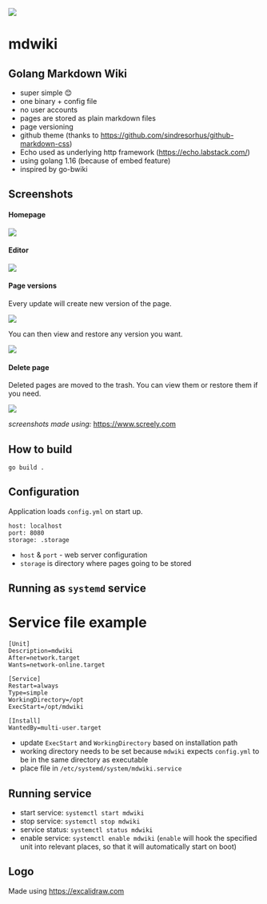 ![](logo/mdwiki_logo.png)

# mdwiki

## Golang Markdown Wiki

- super simple 😊
- one binary + config file
- no user accounts
- pages are stored as plain markdown files
- page versioning 
- github theme (thanks to https://github.com/sindresorhus/github-markdown-css)
- Echo used as underlying http framework (https://echo.labstack.com/)  
- using golang 1.16 (because of embed feature)
- inspired by go-bwiki

## Screenshots

#### Homepage
![](screenshots/homepage.png)

#### Editor
![](screenshots/edit_page.png)

#### Page versions
Every update will create new version of the page. 

![](screenshots/page_versions.png)

You can then view and restore any version you want.

![](screenshots/page_version.png)

#### Delete page
Deleted pages are moved to the trash. You can view them or restore them if you need.

![](screenshots/page_in_trash.png)

_screenshots made using:_ https://www.screely.com

## How to build

```
go build .
```

## Configuration
Application loads `config.yml` on start up.

```
host: localhost
port: 8080
storage: .storage
```

- `host` & `port` - web server configuration
- `storage` is directory where pages going to be stored

## Running as `systemd` service

# Service file example

```
[Unit]
Description=mdwiki
After=network.target
Wants=network-online.target

[Service]
Restart=always
Type=simple
WorkingDirectory=/opt
ExecStart=/opt/mdwiki

[Install]
WantedBy=multi-user.target
```

- update `ExecStart` and `WorkingDirectory` based on installation path
- working directory needs to be set because `mdwiki`
  expects `config.yml` to be in the same directory as executable
- place file in `/etc/systemd/system/mdwiki.service`

## Running service

- start service: `systemctl start mdwiki`
- stop service: `systemctl stop mdwiki`
- service status: `systemctl status mdwiki`
- enable service: `systemctl enable mdwiki` (`enable` will hook the specified unit into relevant places, so that it will automatically start on boot)
  

## Logo

Made using https://excalidraw.com

